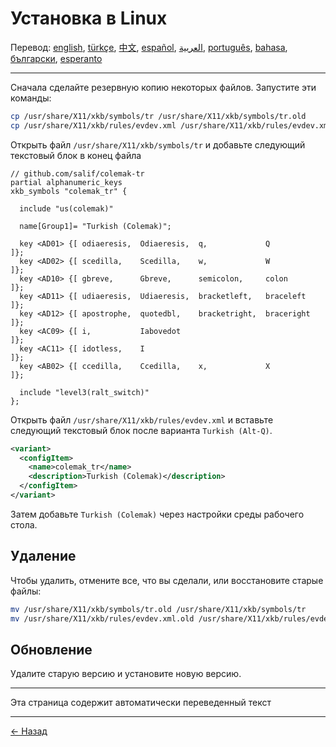 # Установка в Linux

Перевод: [english](LINUX.md), [türkçe](LINUX.tr.md), [中文](LINUX.zh-CN.md), [español](LINUX.es.md), [العربية](LINUX.ar.md), [português](LINUX.pt.md), [bahasa](LINUX.id.md), [български](LINUX.bg.md), [esperanto](LINUX.eo.md)

---

Сначала сделайте резервную копию некоторых файлов. Запустите эти команды:

```bash
cp /usr/share/X11/xkb/symbols/tr /usr/share/X11/xkb/symbols/tr.old
cp /usr/share/X11/xkb/rules/evdev.xml /usr/share/X11/xkb/rules/evdev.xml.old
```

Открыть файл `/usr/share/X11/xkb/symbols/tr` и добавьте следующий текстовый блок в конец файла

```
// github.com/salif/colemak-tr
partial alphanumeric_keys
xkb_symbols "colemak_tr" {

  include "us(colemak)"

  name[Group1]= "Turkish (Colemak)";

  key <AD01> {[ odiaeresis,  Odiaeresis,  q,             Q          ]};
  key <AD02> {[ scedilla,    Scedilla,    w,             W          ]};
  key <AD10> {[ gbreve,      Gbreve,      semicolon,     colon      ]};
  key <AD11> {[ udiaeresis,  Udiaeresis,  bracketleft,   braceleft  ]};
  key <AD12> {[ apostrophe,  quotedbl,    bracketright,  braceright ]};
  key <AC09> {[ i,           Iabovedot                              ]};
  key <AC11> {[ idotless,    I                                      ]};
  key <AB02> {[ ccedilla,    Ccedilla,    x,             X          ]};

  include "level3(ralt_switch)"
};
```

Открыть файл `/usr/share/X11/xkb/rules/evdev.xml` и вставьте следующий текстовый блок после варианта `Turkish (Alt-Q)`.

```xml
<variant>
  <configItem>
    <name>colemak_tr</name>
    <description>Turkish (Colemak)</description>
  </configItem>
</variant>
```

Затем добавьте `Turkish (Colemak)` через настройки среды рабочего стола.

## Удаление

Чтобы удалить, отмените все, что вы сделали, или восстановите старые файлы:

```bash
mv /usr/share/X11/xkb/symbols/tr.old /usr/share/X11/xkb/symbols/tr
mv /usr/share/X11/xkb/rules/evdev.xml.old /usr/share/X11/xkb/rules/evdev.xml
```

## Обновление

Удалите старую версию и установите новую версию.

---

Эта страница содержит автоматически переведенный текст

---

[← Назад](./README.ru.md)
